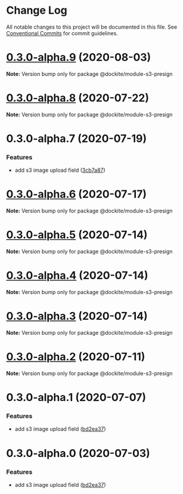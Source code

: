 # Change Log

All notable changes to this project will be documented in this file.
See [Conventional Commits](https://conventionalcommits.org) for commit guidelines.

# [0.3.0-alpha.9](https://github.com/dockite/dockite/compare/@dockite/module-s3-presign@0.3.0-alpha.8...@dockite/module-s3-presign@0.3.0-alpha.9) (2020-08-03)

**Note:** Version bump only for package @dockite/module-s3-presign





# [0.3.0-alpha.8](https://github.com/dockite/dockite/compare/@dockite/module-s3-presign@0.3.0-alpha.7...@dockite/module-s3-presign@0.3.0-alpha.8) (2020-07-22)

**Note:** Version bump only for package @dockite/module-s3-presign





# 0.3.0-alpha.7 (2020-07-19)


### Features

* add s3 image upload field ([3cb7a87](https://github.com/dockite/dockite/commit/3cb7a877de72da2398c9d9d5ac8ad9fa44fe7ca2))





# [0.3.0-alpha.6](https://github.com/dockite/dockite/compare/@dockite/module-s3-presign@0.3.0-alpha.5...@dockite/module-s3-presign@0.3.0-alpha.6) (2020-07-17)

**Note:** Version bump only for package @dockite/module-s3-presign





# [0.3.0-alpha.5](https://github.com/dockite/dockite/compare/@dockite/module-s3-presign@0.3.0-alpha.4...@dockite/module-s3-presign@0.3.0-alpha.5) (2020-07-14)

**Note:** Version bump only for package @dockite/module-s3-presign





# [0.3.0-alpha.4](https://github.com/dockite/dockite/compare/@dockite/module-s3-presign@0.3.0-alpha.3...@dockite/module-s3-presign@0.3.0-alpha.4) (2020-07-14)

**Note:** Version bump only for package @dockite/module-s3-presign





# [0.3.0-alpha.3](https://github.com/dockite/dockite/compare/@dockite/module-s3-presign@0.3.0-alpha.2...@dockite/module-s3-presign@0.3.0-alpha.3) (2020-07-14)

**Note:** Version bump only for package @dockite/module-s3-presign





# [0.3.0-alpha.2](https://github.com/dockite/dockite/compare/@dockite/module-s3-presign@0.3.0-alpha.1...@dockite/module-s3-presign@0.3.0-alpha.2) (2020-07-11)

**Note:** Version bump only for package @dockite/module-s3-presign





# 0.3.0-alpha.1 (2020-07-07)


### Features

* add s3 image upload field ([bd2ea37](https://github.com/dockite/dockite/commit/bd2ea37016f996795b742748e1ada80667127c94))





# 0.3.0-alpha.0 (2020-07-03)


### Features

* add s3 image upload field ([bd2ea37](https://github.com/dockite/dockite/commit/bd2ea37016f996795b742748e1ada80667127c94))
